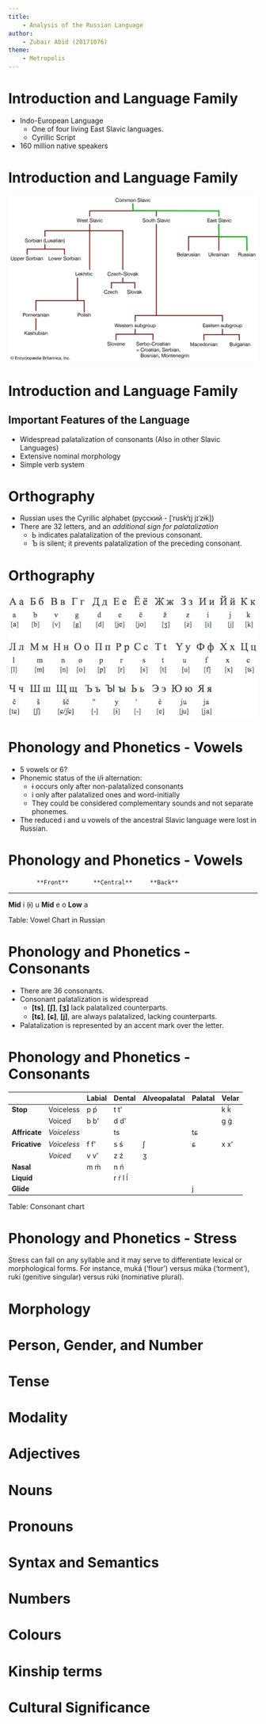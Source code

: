 ```yaml
---
title: 
    - Analysis of the Russian Language 
author: 
    - Zubair Abid (20171076)
theme:
    - Metropolis 
---
```


# Introduction and Language Family

- Indo-European Language 
    - One of four living East Slavic languages.
    - Cyrillic Script
- 160 million native speakers

# Introduction and Language Family

![Family tree of the Slavic Languages](./russtree_russ.jpg)

# Introduction and Language Family

## Important Features of the Language

- Widespread palatalization of consonants (Also in other Slavic Languages)
- Extensive nominal morphology
- Simple verb system

# Orthography

- Russian uses the Cyrillic alphabet (русский -	[ˈruskʲɪj jɪˈzɨk])
- There are 32 letters, and an *additional sign for palatalization*
    - Ь indicates palatalization of the previous consonant.
    - Ъ is silent; it prevents palatalization of the preceding consonant.

# Orthography

![The Cyrillic Script, transliteration, and IPA transcription](./script.jpg)


# Phonology and Phonetics - Vowels

- 5 vowels or 6?
- Phonemic status of the i/ɨ alternation: 
    - ɨ occurs only after non-palatalized consonants
    - i only after palatalized ones and word-initially
    - They could be considered complementary sounds and not separate phonemes.
- The reduced i and u vowels of the ancestral Slavic language were lost in Russian.

# Phonology and Phonetics - Vowels

            **Front**       **Central**     **Back**
---         ----------      -----------     ----------
**Mid**      i               (ɨ)             u
**Mid**      e                               o
**Low**                       a               

Table: Vowel Chart in Russian


# Phonology and Phonetics - Consonants

- There are 36 consonants.
- Consonant palatalization is widespread
    - **[ts]**, **[ʃ]**, **[ʒ]** lack palatalized counterparts.
    - **[tɕ]**, **[ɕ]**, **[j]**, are always palatalized, lacking counterparts.
- Palatalization is represented by an accent mark over the letter.


# Phonology and Phonetics - Consonants

|               |             | **Labial** | **Dental** | **Alveopalatal** | **Palatal** | **Velar** |
|---------------|-------------|------------|------------|------------------|-------------|-----------|
| **Stop**      | Voiceless   | p ṕ        | t t'       |                  |             | k ḱ       |
|               | Voiced      | b b'       | d d'       |                  |             | g ǵ       |
| **Affricate** | *Voiceless* |            | ts         |                  | tɕ          |           |
| **Fricative** | *Voiceless* | f f'       | s ś        | ʃ                | ɕ           | x x'      |
|               | *Voiced*    | v v'       | z ź        | ʒ                |             |           |
| **Nasal**     |             | m ḿ        | n ń        |                  |             |           |
| **Liquid**    |             |            | r ŕ l ĺ    |                  |             |           |
| **Glide**     |             |            |            |                  | j           |           |

Table: Consonant chart


# Phonology and Phonetics - Stress
Stress can fall on any syllable and it may serve to differentiate lexical or morphological forms. For instance, muká (‘flour’) versus múka (‘torment’), rukí (genitive singular) versus rúki (nominative plural).


# Morphology

# Person, Gender, and Number

# Tense

# Modality

# Adjectives

# Nouns




# Pronouns

# Syntax and Semantics

# Numbers 

# Colours

# Kinship terms

# Cultural Significance


